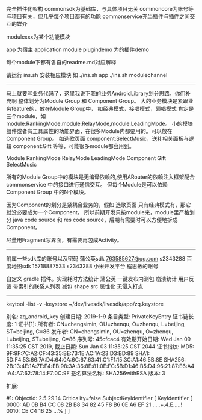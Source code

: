 完全插件化架构
commonsdk为基础库，与具体项目无关
commoncore为账号等与项目有关，但几乎每个项目都有的功能
commonservice充当插件与插件之间交互的媒介

modulexxx为某个功能模块

app 为宿主 application module
plugindemo 为的插件demo

每个module下都有各自的readme.md对应解释

请运行 ins.sh 安装相应模块
如 ./ins.sh app
./ins.sh modulechannel

--------------------------

马上就要写业务代码了，这里我说下我的业务AndroidLibrary划分思路，你们补充啊
整体划分为Module Group 和 Component Group。
大的业务模块是紧跟业务feature的，放在Module Group中，
如经典模式，接唱模式，领唱模式 肯定是三个module，如 module:RankingMode,module:RelayMode,module:LeadingMode。
小的模块组件或者有工具属性的功能界面，在很多Module内都要用的。可以放在Component Group。
如选歌页面 component:SelectMusic，送礼相关面板与逻辑 component:Gift 等等，可能很多module都会用到。

Module
    RankingMode
    RelayMode
    LeadingMode
Component
    Gift
    SelectMusic

所有的Module Group中的模块是无编译依赖的,使用ARouter的依赖注入框架配合 commonservice 中的接口进行通信交互。
但每个Module是可以依赖 Component Group 中的N个模块。

因为Component的划分是紧耦合业务的，假如 选歌页面 只有经典模式有，那它就没必要成为一个Component。
所以前期开发只按module来，module里严格划分 java code source 和 res code source，后期有需要时可以方便地拆成Component。

尽量用Fragment写界面，有需要再包成Activity。

---------------------------

附属一些sdk库的账号以及密码
蒲公英sdk 763585627@qq.com s2343288
百度地图sdk 15718887533 s2343288
小米开发平台 程思敏的账号


自定义 gradle 插件。实现耗时方法统计
蒲公英 一键发布内测包 崩溃统计 用户反馈
带索引的联系人列表
减包
shape src 属性化
无侵入打点

-------------------------------

keytool -list -v  -keystore ~/dev/livesdk/livesdk/app/zq.keystore

别名: zq_android_key
创建日期: 2019-1-9
条目类型: PrivateKeyEntry
证书链长度: 1
证书[1]:
所有者: CN=chengsimin, OU=zhenqu, O=zhenqu, L=beijing, ST=beijing, C=86
发布者: CN=chengsimin, OU=zhenqu, O=zhenqu, L=beijing, ST=beijing, C=86
序列号: 45cfcac4
有效期开始日期: Wed Jan 09 11:35:25 CST 2019, 截止日期: Sun Jan 03 11:35:25 CST 2044
证书指纹:
	 MD5: 9F:9F:7C:A2:CF:43:35:BE:73:1E:AC:1A:23:D3:BD:89
	 SHA1: 5D:F4:53:66:7A:D4:64:0A:6C:67:63:41:C1:F1:15:3C:A1:46:5B:8E
	 SHA256: 2B:13:4E:1A:7E:F4:EB:98:3A:36:8E:81:0E:FC:5B:D1:46:B5:D4:96:21:87:E6:A4:A4:A7:62:78:14:F7:0C:9F
	 签名算法名称: SHA256withRSA
	 版本: 3

扩展:

#1: ObjectId: 2.5.29.14 Criticality=false
SubjectKeyIdentifier [
KeyIdentifier [
0000: AD 0B B4 CC 08 2B B8 34   82 45 F8 B6 0E A6 EF 21  .....+.4.E.....!
0010: CE C4 16 25                                        ...%
]
]




